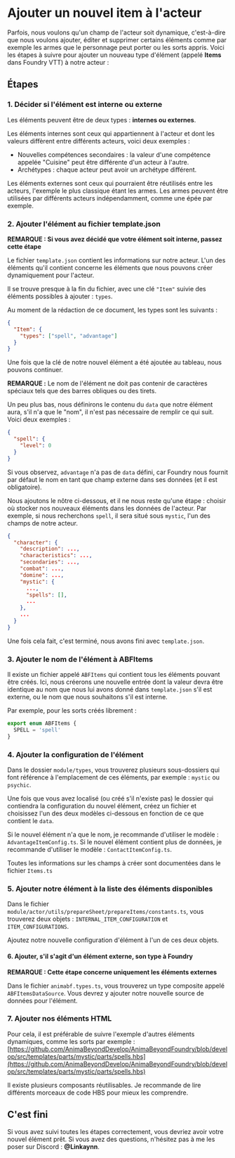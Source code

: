 # Ajouter un nouvel item à l'acteur

Parfois, nous voulons qu'un champ de l'acteur soit dynamique, c'est-à-dire que nous voulons ajouter, éditer et supprimer certains éléments comme par exemple les armes que le personnage peut porter ou les sorts appris. Voici les étapes à suivre pour ajouter un nouveau type d'élément (appelé **Items** dans Foundry VTT) à notre acteur :

## Étapes

### 1. Décider si l'élément est interne ou externe

Les éléments peuvent être de deux types : **internes ou externes**.

Les éléments internes sont ceux qui appartiennent à l'acteur et dont les valeurs diffèrent entre différents acteurs, voici deux exemples :

- Nouvelles compétences secondaires : la valeur d'une compétence appelée "Cuisine" peut être différente d'un acteur à l'autre.
- Archétypes : chaque acteur peut avoir un archétype différent.

Les éléments externes sont ceux qui pourraient être réutilisés entre les acteurs, l'exemple le plus classique étant les armes. Les armes peuvent être utilisées par différents acteurs indépendamment, comme une épée par exemple.

### 2. Ajouter l'élément au fichier template.json

**REMARQUE : Si vous avez décidé que votre élément soit interne, passez cette étape**

Le fichier `template.json` contient les informations sur notre acteur. L'un des éléments qu'il contient concerne les éléments que nous pouvons créer dynamiquement pour l'acteur.

Il se trouve presque à la fin du fichier, avec une clé `"Item"` suivie des éléments possibles à ajouter : `types`.

Au moment de la rédaction de ce document, les types sont les suivants :

```json
{
  "Item": {
    "types": ["spell", "advantage"]
  }
}
```

Une fois que la clé de notre nouvel élément a été ajoutée au tableau, nous pouvons continuer.

**REMARQUE :** Le nom de l'élément ne doit pas contenir de caractères spéciaux tels que des barres obliques ou des tirets.

Un peu plus bas, nous définirons le contenu du `data` que notre élément aura, s'il n'a que le "nom", il n'est pas nécessaire de remplir ce qui suit. Voici deux exemples :

```json
{
  "spell": {
    "level": 0
  }
}
```

Si vous observez, `advantage` n'a pas de `data` défini, car Foundry nous fournit par défaut le nom en tant que champ externe dans ses données (et il est obligatoire).

Nous ajoutons le nôtre ci-dessous, et il ne nous reste qu'une étape : choisir où stocker nos nouveaux éléments dans les données de l'acteur. Par exemple, si nous recherchons `spell`, il sera situé sous `mystic`, l'un des champs de notre acteur.

```json
{
  "character": {
    "description": ...,
    "characteristics": ...,
    "secondaries": ...,
    "combat": ...,
    "domine": ...,
    "mystic": {
      ...,
      "spells": [],
      ...
    },
    ...
  }
}
```

Une fois cela fait, c'est terminé, nous avons fini avec `template.json`.

### 3. Ajouter le nom de l'élément à ABFItems

Il existe un fichier appelé `ABFItems` qui contient tous les éléments pouvant être créés. Ici, nous créerons une nouvelle entrée dont la valeur devra être identique au nom que nous lui avons donné dans `template.json` s'il est externe, ou le nom que nous souhaitons s'il est interne.

Par exemple, pour les sorts créés librement :

```ts
export enum ABFItems {
  SPELL = 'spell'
}
```

### 4. Ajouter la configuration de l'élément

Dans le dossier `module/types`, vous trouverez plusieurs sous-dossiers qui font référence à l'emplacement de ces éléments, par exemple : `mystic` ou `psychic`.

Une fois que vous avez localisé (ou créé s'il n'existe pas) le dossier qui contiendra la configuration du nouvel élément, créez un fichier et choisissez l'un des deux modèles ci-dessous en fonction de ce que contient le `data`.

Si le nouvel élément n'a que le nom, je recommande d'utiliser le modèle : `AdvantageItemConfig.ts`.
Si le nouvel élément contient plus de données, je recommande d'utiliser le modèle : `ContactItemConfig.ts`.

Toutes les informations sur les champs à créer sont documentées dans le fichier `Items.ts`

### 5. Ajouter notre élément à la liste des éléments disponibles

Dans le fichier `module/actor/utils/prepareSheet/prepareItems/constants.ts`, vous trouverez deux objets : `INTERNAL_ITEM_CONFIGURATION` et `ITEM_CONFIGURATIONS`.

Ajoutez notre nouvelle configuration d'élément à l'un de ces deux objets.

#### 6. Ajouter, s'il s'agit d'un élément externe, son type à Foundry

**REMARQUE : Cette étape concerne uniquement les éléments externes**

Dans le fichier `animabf.types.ts`, vous trouverez un type composite appelé `ABFItemsDataSource`. Vous devrez y ajouter notre nouvelle source de données pour l'élément.

### 7. Ajouter nos éléments HTML

Pour cela, il est préférable de suivre l'exemple d'autres éléments dynamiques, comme les sorts par exemple : [https://github.com/AnimaBeyondDevelop/AnimaBeyondFoundry/blob/develop/src/templates/parts/mystic/parts/spells.hbs](https://github.com/AnimaBeyondDevelop/AnimaBeyondFoundry/blob/develop/src/templates/parts/mystic/parts/spells.hbs)

Il existe plusieurs composants réutilisables. Je recommande de lire différents morceaux de code HBS pour mieux les comprendre.

## C'est fini

Si vous avez suivi toutes les étapes correctement, vous devriez avoir votre nouvel élément prêt. Si vous avez des questions, n'hésitez pas à me les poser sur Discord : **@Linkaynn**.
